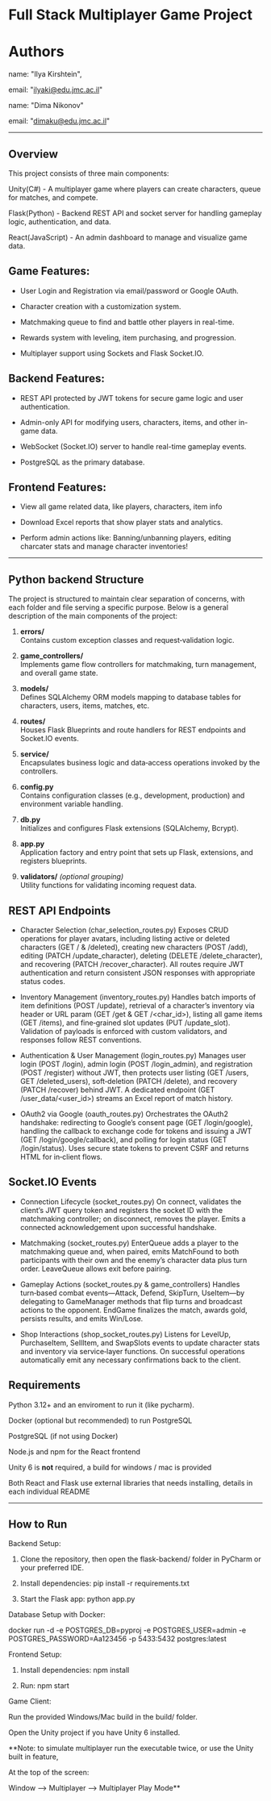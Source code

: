 # Full Stack Multiplayer Game Project

# Authors

name: "Ilya Kirshtein",

email: "ilyaki@edu.jmc.ac.il"


name: "Dima Nikonov"

email: "dimaku@edu.jmc.ac.il"

---

## Overview

This project consists of three main components:

Unity(C#) - A multiplayer game where players can create characters, queue for matches, and compete.

Flask(Python) - Backend REST API and socket server for handling gameplay logic, authentication, and data.

React(JavaScript) - An admin dashboard to manage and visualize game data.

## Game Features:

* User Login and Registration via email/password or Google OAuth.

* Character creation with a customization system.

* Matchmaking queue to find and battle other players in real-time.

* Rewards system with leveling, item purchasing, and progression.

* Multiplayer support using Sockets and Flask Socket.IO.

## Backend Features:

* REST API protected by JWT tokens for secure game logic and user authentication.

* Admin-only API for modifying users, characters, items, and other in-game data.

* WebSocket (Socket.IO) server to handle real-time gameplay events.

* PostgreSQL as the primary database.

## Frontend Features:

* View all game related data, like players, characters, item info

* Download Excel reports that show player stats and analytics.

* Perform admin actions like: Banning/unbanning players, editing charcater stats and manage character inventories!

---

## Python backend Structure

The project is structured to maintain clear separation of concerns, with each folder and file serving a specific purpose. Below is a general description of the main components of the project:

1. **errors/**  
   Contains custom exception classes and request‑validation logic.

2. **game_controllers/**  
   Implements game flow controllers for matchmaking, turn management, and overall game state.

3. **models/**  
   Defines SQLAlchemy ORM models mapping to database tables for characters, users, items, matches, etc.

4. **routes/**  
   Houses Flask Blueprints and route handlers for REST endpoints and Socket.IO events.

5. **service/**  
   Encapsulates business logic and data‑access operations invoked by the controllers.

6. **config.py**  
   Contains configuration classes (e.g., development, production) and environment variable handling.

7. **db.py**  
   Initializes and configures Flask extensions (SQLAlchemy, Bcrypt).

8. **app.py**  
   Application factory and entry point that sets up Flask, extensions, and registers blueprints.

9. **validators/** *(optional grouping)*  
   Utility functions for validating incoming request data.

## REST API Endpoints

* Character Selection (char_selection_routes.py)
Exposes CRUD operations for player avatars, including listing active or deleted characters (GET / & /deleted), creating new characters (POST /add), editing (PATCH /update_character), deleting (DELETE /delete_character), and recovering (PATCH /recover_character). All routes require JWT authentication and return consistent JSON responses with appropriate status codes.

* Inventory Management (inventory_routes.py)
Handles batch imports of item definitions (POST /update), retrieval of a character’s inventory via header or URL param (GET /get & GET /<char_id>), listing all game items (GET /items), and fine‑grained slot updates (PUT /update_slot). Validation of payloads is enforced with custom validators, and responses follow REST conventions.

* Authentication & User Management (login_routes.py)
Manages user login (POST /login), admin login (POST /login_admin), and registration (POST /register) without JWT, then protects user listing (GET /users, GET /deleted_users), soft‑deletion (PATCH /delete), and recovery (PATCH /recover) behind JWT. A dedicated endpoint (GET /user_data/<user_id>) streams an Excel report of match history.

* OAuth2 via Google (oauth_routes.py)
Orchestrates the OAuth2 handshake: redirecting to Google’s consent page (GET /login/google), handling the callback to exchange code for tokens and issuing a JWT (GET /login/google/callback), and polling for login status (GET /login/status). Uses secure state tokens to prevent CSRF and returns HTML for in‑client flows.

## Socket.IO Events

* Connection Lifecycle (socket_routes.py)
On connect, validates the client’s JWT query token and registers the socket ID with the matchmaking controller; on disconnect, removes the player. Emits a connected acknowledgement upon successful handshake.

* Matchmaking (socket_routes.py)
EnterQueue adds a player to the matchmaking queue and, when paired, emits MatchFound to both participants with their own and the enemy’s character data plus turn order. LeaveQueue allows exit before pairing.

* Gameplay Actions (socket_routes.py & game_controllers)
Handles turn‑based combat events—Attack, Defend, SkipTurn, UseItem—by delegating to GameManager methods that flip turns and broadcast actions to the opponent. EndGame finalizes the match, awards gold, persists results, and emits Win/Lose.

* Shop Interactions (shop_socket_routes.py)
Listens for LevelUp, PurchaseItem, SellItem, and SwapSlots events to update character stats and inventory via service‑layer functions. On successful operations automatically emit any necessary confirmations back to the client.

## Requirements

Python 3.12+ and an enviroment to run it (like pycharm).

Docker (optional but recommended) to run PostgreSQL

PostgreSQL (if not using Docker)

Node.js and npm for the React frontend

Unity 6 is **not** required, a build for windows / mac is provided

Both React and Flask use external libraries that needs installing,
details in each individual README

---

## How to Run

Backend Setup:

1. Clone the repository, then open the flask-backend/ folder in PyCharm or your preferred IDE.

2. Install dependencies: pip install -r requirements.txt

3. Start the Flask app: python app.py

Database Setup with Docker: 

docker run -d -e POSTGRES_DB=pyproj -e POSTGRES_USER=admin -e POSTGRES_PASSWORD=Aa123456 -p 5433:5432 postgres:latest

Frontend Setup:

1. Install dependencies: npm install

2. Run: npm start

Game Client:

Run the provided Windows/Mac build in the build/ folder.

Open the Unity project if you have Unity 6 installed.

**Note: to simulate multiplayer run the executable twice, or use the Unity built in feature,

At the top of the screen:

Window --> Multiplayer --> Multiplayer Play Mode**









